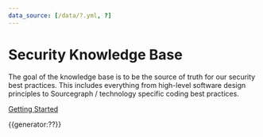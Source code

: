 ```yaml
---
data_source: [/data/?.yml, ?]
---
```


# Security Knowledge Base

The goal of the knowledge base is to be the source of truth for our security best practices. This includes everything from high-level software design principles to Sourcegraph / technology specific coding best practices.

[Getting Started]()

{{generator:??}}
